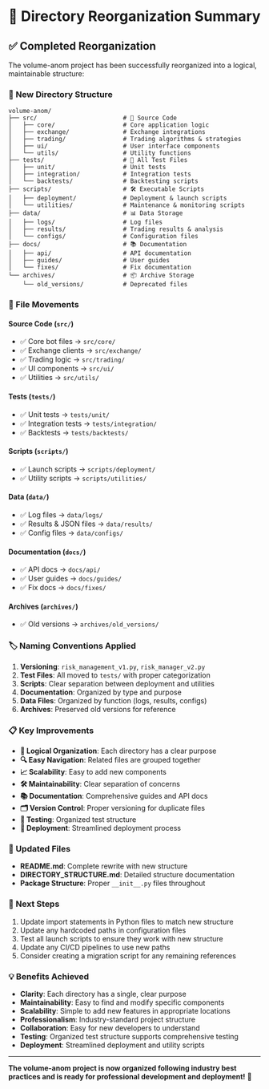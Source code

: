 # 🎯 Directory Reorganization Summary

## ✅ Completed Reorganization

The volume-anom project has been successfully reorganized into a logical, maintainable structure:

### 📁 New Directory Structure

```
volume-anom/
├── src/                        # 🎯 Source Code
│   ├── core/                   # Core application logic
│   ├── exchange/               # Exchange integrations
│   ├── trading/                # Trading algorithms & strategies
│   ├── ui/                     # User interface components
│   └── utils/                  # Utility functions
├── tests/                      # 🧪 All Test Files
│   ├── unit/                   # Unit tests
│   ├── integration/            # Integration tests
│   └── backtests/              # Backtesting scripts
├── scripts/                    # 🛠️ Executable Scripts
│   ├── deployment/             # Deployment & launch scripts
│   └── utilities/              # Maintenance & monitoring scripts
├── data/                       # 📊 Data Storage
│   ├── logs/                   # Log files
│   ├── results/                # Trading results & analysis
│   └── configs/                # Configuration files
├── docs/                       # 📚 Documentation
│   ├── api/                    # API documentation
│   ├── guides/                 # User guides
│   └── fixes/                  # Fix documentation
└── archives/                   # 📦 Archive Storage
    └── old_versions/           # Deprecated files
```

### 🔄 File Movements

#### Source Code (`src/`)
- ✅ Core bot files → `src/core/`
- ✅ Exchange clients → `src/exchange/`
- ✅ Trading logic → `src/trading/`
- ✅ UI components → `src/ui/`
- ✅ Utilities → `src/utils/`

#### Tests (`tests/`)
- ✅ Unit tests → `tests/unit/`
- ✅ Integration tests → `tests/integration/`
- ✅ Backtests → `tests/backtests/`

#### Scripts (`scripts/`)
- ✅ Launch scripts → `scripts/deployment/`
- ✅ Utility scripts → `scripts/utilities/`

#### Data (`data/`)
- ✅ Log files → `data/logs/`
- ✅ Results & JSON files → `data/results/`
- ✅ Config files → `data/configs/`

#### Documentation (`docs/`)
- ✅ API docs → `docs/api/`
- ✅ User guides → `docs/guides/`
- ✅ Fix docs → `docs/fixes/`

#### Archives (`archives/`)
- ✅ Old versions → `archives/old_versions/`

### 🏷️ Naming Conventions Applied

1. **Versioning**: `risk_management_v1.py`, `risk_manager_v2.py`
2. **Test Files**: All moved to `tests/` with proper categorization
3. **Scripts**: Clear separation between deployment and utilities
4. **Documentation**: Organized by type and purpose
5. **Data Files**: Organized by function (logs, results, configs)
6. **Archives**: Preserved old versions for reference

### 📋 Key Improvements

- **🎯 Logical Organization**: Each directory has a clear purpose
- **🔍 Easy Navigation**: Related files are grouped together
- **📈 Scalability**: Easy to add new components
- **🛠️ Maintainability**: Clear separation of concerns
- **📚 Documentation**: Comprehensive guides and API docs
- **🗂️ Version Control**: Proper versioning for duplicate files
- **🧪 Testing**: Organized test structure
- **🚀 Deployment**: Streamlined deployment process

### 🎨 Updated Files

- **README.md**: Complete rewrite with new structure
- **DIRECTORY_STRUCTURE.md**: Detailed structure documentation
- **Package Structure**: Proper `__init__.py` files throughout

### 🚀 Next Steps

1. Update import statements in Python files to match new structure
2. Update any hardcoded paths in configuration files
3. Test all launch scripts to ensure they work with new structure
4. Update any CI/CD pipelines to use new paths
5. Consider creating a migration script for any remaining references

### 💡 Benefits Achieved

- **Clarity**: Each directory has a single, clear purpose
- **Maintainability**: Easy to find and modify specific components
- **Scalability**: Simple to add new features in appropriate locations
- **Professionalism**: Industry-standard project structure
- **Collaboration**: Easy for new developers to understand
- **Testing**: Organized test structure supports comprehensive testing
- **Deployment**: Streamlined deployment and utility scripts

---

**The volume-anom project is now organized following industry best practices and is ready for professional development and deployment!** 🎉
